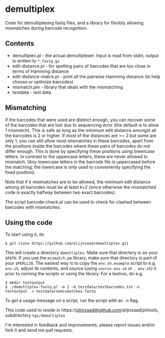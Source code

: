# demultiplex

Code for demultiplexing fastq files, and a library for flexibly allowing mismatches during barcode recognition.

## Contents

 * demultiplex.pl - the actual demultiplexer. Input is read from stdin, output is written to `*.fastq.gz`
 * edit-distance.pl - for spotting pairs of barcodes that are too close  in terms of Hamming distance
 * edit-distance-matrix.pl - print all the pairwise Hamming distance (to help choose or optimize barcodes)
 * mismatch.pm - library that deals with the mismatching
 * testdata - test data

## Mismatching

If the barcodes that were used are distinct enough, you can recover some
of the barcodes that are lost due to sequencing error (the default is to
allow 1 mismatch).  This is safe as long as the minimum edit distance
amongst all the barcodes is 2 or higher. If most of the distances are >=
2 but some are only 1, you can still allow most mismatches in these
barcodes, apart from the positions inside the barcodes where these pairs
of barcodes do not differ enough. This is done by specifying these
positions using *lowercase* letters. In contrast to the uppercase
letters, these are never allowed to mismatch. (Any lowercase letters in
the barcode file is uppercased before the matching; the lowercase is
only used to conveniently specifying the fixed position).

Note that if _k_ mistmatches are to be allowed, the minimum edit
distance among all barcodes must be at least _k+2_ (since otherwise the
mismatched code is exactly halfway between two exact barcodes).

The script barcode-check.pl can be used to check for clashed between
barcodes with mismatches.

## Using the code

To start using it, do 

```
$ git clone https://github.com/plijnzaad/demultiplex.git
```

This will create a directory `demultiplex`. Make sure that directory is
on your `$PATH`.  If you use the `mismatch.pm` library, make sure that
directory is part of your `$PERLLIB`. The easiest way is to copy the
`env.sh.example` script to e.g. `env.sh`, adjust its contents, and
source (using `source env.sh` or `. env.sh`) it prior to running the
scripts or using the library. For a testrun, do e.g.

```
$ mkdir testoutput
$ ./demultiplex-fastq.pl -m 2 -b testdata/testbarcodes.txt -o testoutput  < testdata/nomismatches.fastq 
```
To get a usage message on a script, run the script with an `-h` flag.

This code used to reside in https://plijnzaad@github.com/plijnzaad/phtools, subdirectory `ngs/demultiplex`

I'm interested in feedback and improvements, please report issues and/or fork it and send me pull requests.
